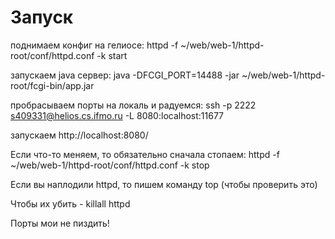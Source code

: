# Запуск

поднимаем конфиг на гелиосе: httpd -f ~/web/web-1/httpd-root/conf/httpd.conf -k start

запускаем java сервер: java -DFCGI_PORT=14488 -jar ~/web/web-1/httpd-root/fcgi-bin/app.jar


пробрасываем порты на локаль и радуемся: ssh -p 2222 s409331@helios.cs.ifmo.ru -L 8080:localhost:11677

запускаем http://localhost:8080/

Если что-то меняем, то обязательно сначала стопаем: httpd -f ~/web/web-1/httpd-root/conf/httpd.conf -k stop

Если вы наплодили httpd, то пишем команду top (чтобы проверить это)

Чтобы их убить - killall httpd

Порты мои не пиздить!